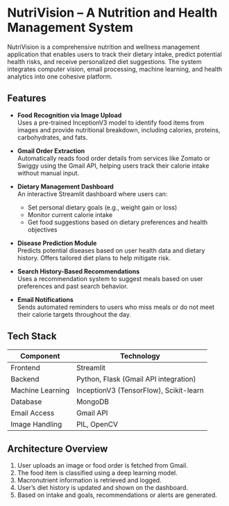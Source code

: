 # NutriVision – A Nutrition and Health Management System

NutriVision is a comprehensive nutrition and wellness management application that enables users to track their dietary intake, predict potential health risks, and receive personalized diet suggestions. The system integrates computer vision, email processing, machine learning, and health analytics into one cohesive platform.

## Features

- **Food Recognition via Image Upload**  
  Uses a pre-trained InceptionV3 model to identify food items from images and provide nutritional breakdown, including calories, proteins, carbohydrates, and fats.

- **Gmail Order Extraction**  
  Automatically reads food order details from services like Zomato or Swiggy using the Gmail API, helping users track their calorie intake without manual input.

- **Dietary Management Dashboard**  
  An interactive Streamlit dashboard where users can:
  - Set personal dietary goals (e.g., weight gain or loss)
  - Monitor current calorie intake
  - Get food suggestions based on dietary preferences and health objectives

- **Disease Prediction Module**  
  Predicts potential diseases based on user health data and dietary history. Offers tailored diet plans to help mitigate risk.

- **Search History-Based Recommendations**  
  Uses a recommendation system to suggest meals based on user preferences and past search behavior.

- **Email Notifications**  
  Sends automated reminders to users who miss meals or do not meet their calorie targets throughout the day.

## Tech Stack

| Component        | Technology                           |
|------------------|---------------------------------------|
| Frontend         | Streamlit                             |
| Backend          | Python, Flask (Gmail API integration) |
| Machine Learning | InceptionV3 (TensorFlow), Scikit-learn|
| Database         | MongoDB                               |
| Email Access     | Gmail API                             |
| Image Handling   | PIL, OpenCV                           |

## Architecture Overview

1. User uploads an image or food order is fetched from Gmail.
2. The food item is classified using a deep learning model.
3. Macronutrient information is retrieved and logged.
4. User’s diet history is updated and shown on the dashboard.
5. Based on intake and goals, recommendations or alerts are generated.
